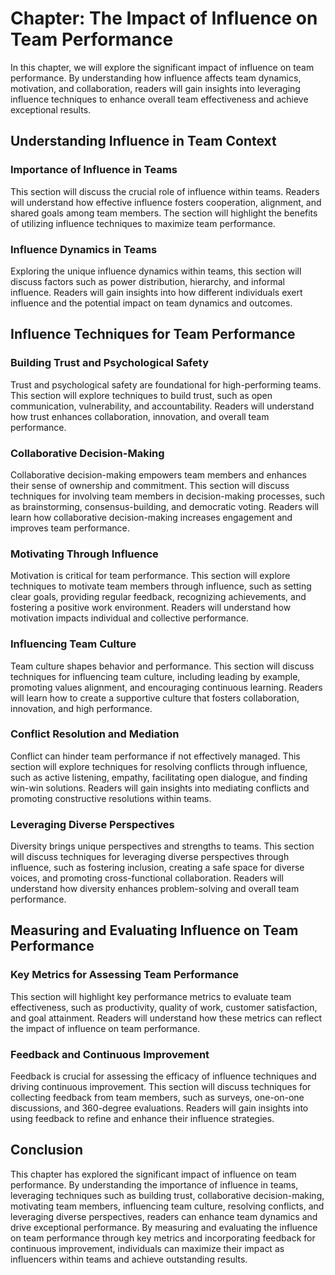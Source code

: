 Chapter: The Impact of Influence on Team Performance
====================================================

In this chapter, we will explore the significant impact of influence on team performance. By understanding how influence affects team dynamics, motivation, and collaboration, readers will gain insights into leveraging influence techniques to enhance overall team effectiveness and achieve exceptional results.

Understanding Influence in Team Context
---------------------------------------

### Importance of Influence in Teams

This section will discuss the crucial role of influence within teams. Readers will understand how effective influence fosters cooperation, alignment, and shared goals among team members. The section will highlight the benefits of utilizing influence techniques to maximize team performance.

### Influence Dynamics in Teams

Exploring the unique influence dynamics within teams, this section will discuss factors such as power distribution, hierarchy, and informal influence. Readers will gain insights into how different individuals exert influence and the potential impact on team dynamics and outcomes.

Influence Techniques for Team Performance
-----------------------------------------

### Building Trust and Psychological Safety

Trust and psychological safety are foundational for high-performing teams. This section will explore techniques to build trust, such as open communication, vulnerability, and accountability. Readers will understand how trust enhances collaboration, innovation, and overall team performance.

### Collaborative Decision-Making

Collaborative decision-making empowers team members and enhances their sense of ownership and commitment. This section will discuss techniques for involving team members in decision-making processes, such as brainstorming, consensus-building, and democratic voting. Readers will learn how collaborative decision-making increases engagement and improves team performance.

### Motivating Through Influence

Motivation is critical for team performance. This section will explore techniques to motivate team members through influence, such as setting clear goals, providing regular feedback, recognizing achievements, and fostering a positive work environment. Readers will understand how motivation impacts individual and collective performance.

### Influencing Team Culture

Team culture shapes behavior and performance. This section will discuss techniques for influencing team culture, including leading by example, promoting values alignment, and encouraging continuous learning. Readers will learn how to create a supportive culture that fosters collaboration, innovation, and high performance.

### Conflict Resolution and Mediation

Conflict can hinder team performance if not effectively managed. This section will explore techniques for resolving conflicts through influence, such as active listening, empathy, facilitating open dialogue, and finding win-win solutions. Readers will gain insights into mediating conflicts and promoting constructive resolutions within teams.

### Leveraging Diverse Perspectives

Diversity brings unique perspectives and strengths to teams. This section will discuss techniques for leveraging diverse perspectives through influence, such as fostering inclusion, creating a safe space for diverse voices, and promoting cross-functional collaboration. Readers will understand how diversity enhances problem-solving and overall team performance.

Measuring and Evaluating Influence on Team Performance
------------------------------------------------------

### Key Metrics for Assessing Team Performance

This section will highlight key performance metrics to evaluate team effectiveness, such as productivity, quality of work, customer satisfaction, and goal attainment. Readers will understand how these metrics can reflect the impact of influence on team performance.

### Feedback and Continuous Improvement

Feedback is crucial for assessing the efficacy of influence techniques and driving continuous improvement. This section will discuss techniques for collecting feedback from team members, such as surveys, one-on-one discussions, and 360-degree evaluations. Readers will gain insights into using feedback to refine and enhance their influence strategies.

Conclusion
----------

This chapter has explored the significant impact of influence on team performance. By understanding the importance of influence in teams, leveraging techniques such as building trust, collaborative decision-making, motivating team members, influencing team culture, resolving conflicts, and leveraging diverse perspectives, readers can enhance team dynamics and drive exceptional performance. By measuring and evaluating the influence on team performance through key metrics and incorporating feedback for continuous improvement, individuals can maximize their impact as influencers within teams and achieve outstanding results.
